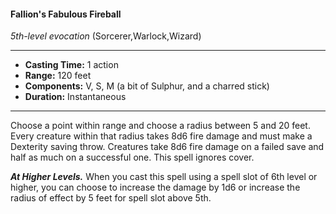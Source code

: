#### Fallion's Fabulous Fireball
*5th-level evocation* (Sorcerer,Warlock,Wizard)
___
- **Casting Time:** 1 action
- **Range:** 120 feet
- **Components:** V, S, M (a bit of Sulphur, and a charred stick)
- **Duration:** Instantaneous
---
Choose a point within range and choose a radius between 5 and 20 feet. Every creature within that radius takes 8d6 fire damage and must make a Dexterity saving throw. Creatures take 8d6 fire damage on a failed save and half as much on a successful one. This spell ignores cover.

***At Higher Levels.*** When you cast this spell using a spell slot of 6th level or higher, you can choose to increase the damage by 1d6 or increase the radius of effect by 5 feet for spell slot above 5th.
